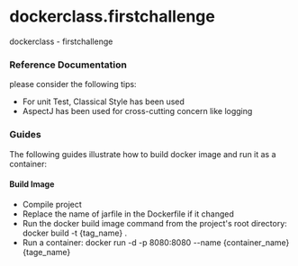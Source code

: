 # dockerclass.firstchallenge
dockerclass - firstchallenge

### Reference Documentation
please consider the following tips:

* For unit Test, Classical Style has been used
* AspectJ has been used for cross-cutting concern like logging 

### Guides
The following guides illustrate how to build docker image and run it as a container:
#### Build Image
* Compile project
* Replace the name of jarfile in the Dockerfile if it changed
* Run the docker build image command from the project's root directory: docker build -t {tag_name} .
* Run a container: docker run -d -p 8080:8080 --name {container_name} {tage_name}
